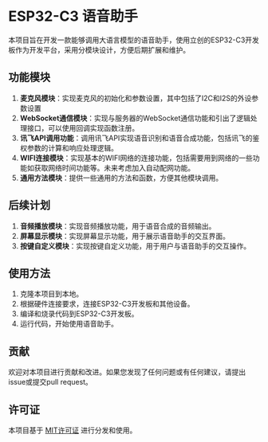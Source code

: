 # ESP32-C3 语音助手

本项目旨在开发一款能够调用大语言模型的语音助手，使用立创的ESP32-C3开发板作为开发平台，采用分模块设计，方便后期扩展和维护。

## 功能模块

1. **麦克风模块**：实现麦克风的初始化和参数设置，其中包括了I2C和I2S的外设参数设置
2. **WebSocket通信模块**：实现与服务器的WebSocket通信功能和引出了逻辑处理接口，可以使用回调实现函数注册。
3. **讯飞API调用功能**：调用讯飞API实现语音识别和语音合成功能，包括讯飞的鉴权参数的计算和响应处理逻辑。
4. **WIFI连接模块**：实现基本的WIFI网络的连接功能，包括需要用到网络的一些功能如获取网络时间功能等。未来考虑加入自动配网功能。
5. **通用方法模块**：提供一些通用的方法和函数，方便其他模块调用。

## 后续计划

1. **音频播放模块**：实现音频播放功能，用于语音合成的音频输出。
2. **屏幕显示模块**：实现屏幕显示功能，用于展示语音助手的交互界面。
3. **按键自定义模块**：实现按键自定义功能，用于用户与语音助手的交互操作。

## 使用方法

1. 克隆本项目到本地。
2. 根据硬件连接要求，连接ESP32-C3开发板和其他设备。
3. 编译和烧录代码到ESP32-C3开发板。
4. 运行代码，开始使用语音助手。

## 贡献

欢迎对本项目进行贡献和改进。如果您发现了任何问题或有任何建议，请提出issue或提交pull request。

## 许可证

本项目基于 [MIT许可证](LICENSE) 进行分发和使用。